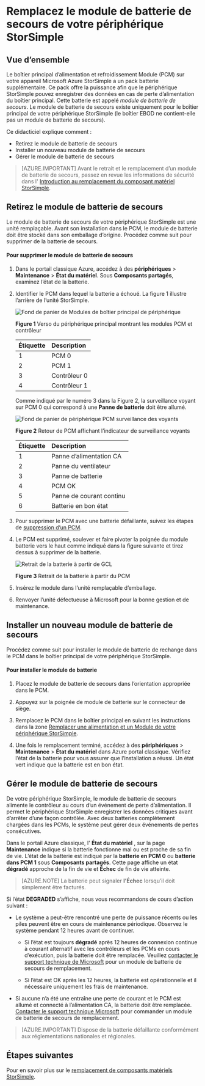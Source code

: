 <properties 
   pageTitle="Remplacer la batterie d’un appareil de StorSimple | Microsoft Azure"
   description="Décrit comment supprimer et remplacer le module de batterie de secours sur votre appareil de StorSimple de mettre à jour."
   services="storsimple"
   documentationCenter=""
   authors="alkohli"
   manager="carmonm"
   editor="" />
<tags 
   ms.service="storsimple"
   ms.devlang="NA"
   ms.topic="article"
   ms.tgt_pltfrm="NA"
   ms.workload="TBD"
   ms.date="08/17/2016"
   ms.author="alkohli" />

# <a name="replace-the-backup-battery-module-on-your-storsimple-device"></a>Remplacez le module de batterie de secours de votre périphérique StorSimple

## <a name="overview"></a>Vue d’ensemble

Le boîtier principal d’alimentation et refroidissement Module (PCM) sur votre appareil Microsoft Azure StorSimple a un pack batterie supplémentaire. Ce pack offre la puissance afin que le périphérique StorSimple pouvez enregistrer des données en cas de perte d’alimentation du boîtier principal. Cette batterie est appelé *module de batterie de secours*. Le module de batterie de secours existe uniquement pour le boîtier principal de votre périphérique StorSimple (le boîtier EBOD ne contient-elle pas un module de batterie de secours). 

Ce didacticiel explique comment :

- Retirez le module de batterie de secours 
- Installer un nouveau module de batterie de secours
- Gérer le module de batterie de secours

>[AZURE.IMPORTANT] Avant le retrait et le remplacement d’un module de batterie de secours, passez en revue les informations de sécurité dans l' [Introduction au remplacement du composant matériel StorSimple](storsimple-hardware-component-replacement.md).

## <a name="remove-the-backup-battery-module"></a>Retirez le module de batterie de secours

Le module de batterie de secours de votre périphérique StorSimple est une unité remplaçable. Avant son installation dans le PCM, le module de batterie doit être stocké dans son emballage d’origine. Procédez comme suit pour supprimer de la batterie de secours.

#### <a name="to-remove-the-backup-battery-module"></a>Pour supprimer le module de batterie de secours

1. Dans le portail classique Azure, accédez à des **périphériques** > **Maintenance** > **État du matériel**. Sous **Composants partagés**, examinez l’état de la batterie.

2. Identifier le PCM dans lequel la batterie a échoué. La figure 1 illustre l’arrière de l’unité StorSimple.

    ![Fond de panier de Modules de boîtier principal de périphérique](./media/storsimple-battery-replacement/IC740994.png)

    **Figure 1** Verso du périphérique principal montrant les modules PCM et contrôleur

  	|Étiquette|Description|
  	|:----|:----------|
  	|1|PCM 0|
  	|2|PCM 1|
  	|3|Contrôleur 0|
  	|4|Contrôleur 1|

    Comme indiqué par le numéro 3 dans la Figure 2, la surveillance voyant sur PCM 0 qui correspond à une **Panne de batterie** doit être allumé.

    ![Fond de panier de périphérique PCM surveillance des voyants](./media/storsimple-battery-replacement/IC740992.png)

    **Figure 2** Retour de PCM affichant l’indicateur de surveillance voyants

  	|Étiquette|Description|
  	|:---|:-----------|
  	|1|Panne d’alimentation CA|
  	|2|Panne du ventilateur|
  	|3|Panne de batterie|
  	|4|PCM OK|
  	|5|Panne de courant continu|
  	|6|Batterie en bon état|

3. Pour supprimer le PCM avec une batterie défaillante, suivez les étapes de [suppression d’un PCM](storsimple-power-cooling-module-replacement.md#remove-a-pcm).

4. Le PCM est supprimé, soulever et faire pivoter la poignée du module batterie vers le haut comme indiqué dans la figure suivante et tirez dessus à supprimer de la batterie.

    ![Retrait de la batterie à partir de GCL](./media/storsimple-battery-replacement/IC741019.png)

    **Figure 3** Retrait de la batterie à partir du PCM

5. Insérez le module dans l’unité remplaçable d’emballage.

6. Renvoyer l’unité défectueuse à Microsoft pour la bonne gestion et de maintenance.

## <a name="install-a-new-backup-battery-module"></a>Installer un nouveau module de batterie de secours

Procédez comme suit pour installer le module de batterie de rechange dans le PCM dans le boîtier principal de votre périphérique StorSimple.

#### <a name="to-install-the-battery-module"></a>Pour installer le module de batterie

1. Placez le module de batterie de secours dans l’orientation appropriée dans le PCM.

2. Appuyez sur la poignée de module de batterie sur le connecteur de siège.

3. Remplacez le PCM dans le boîtier principal en suivant les instructions dans la zone [Remplacer une alimentation et un Module de votre périphérique StorSimple](storsimple-power-cooling-module-replacement.md).

4. Une fois le remplacement terminé, accédez à des **périphériques** > **Maintenance** > **État du matériel** dans Azure portal classique. Vérifiez l’état de la batterie pour vous assurer que l’installation a réussi. Un état vert indique que la batterie est en bon état.

## <a name="maintain-the-backup-battery-module"></a>Gérer le module de batterie de secours

De votre périphérique StorSimple, le module de batterie de secours alimente le contrôleur au cours d’un événement de perte d’alimentation. Il permet le périphérique StorSimple enregistrer les données critiques avant d’arrêter d’une façon contrôlée. Avec deux batteries complètement chargées dans les PCMs, le système peut gérer deux événements de pertes consécutives.

Dans le portail Azure classique, l' **État du matériel** , sur la page **Maintenance** indique si la batterie fonctionne mal ou est proche de sa fin de vie. L’état de la batterie est indiqué par la **batterie en PCM 0** ou **batterie dans PCM 1** sous **Composants partagés**. Cette page affiche un état **dégradé** approche de la fin de vie et **Échec** de fin de vie atteinte. 

>[AZURE.NOTE] La batterie peut signaler **l’Échec** lorsqu’il doit simplement être facturés.
 
Si l’état **DEGRADED** s’affiche, nous vous recommandons de cours d’action suivant :

- Le système a peut-être rencontré une perte de puissance récents ou les piles peuvent être en cours de maintenance périodique. Observez le système pendant 12 heures avant de continuer.

    - Si l’état est toujours **dégradé** après 12 heures de connexion continue à courant alternatif avec les contrôleurs et les PCMs en cours d’exécution, puis la batterie doit être remplacée. Veuillez [contacter le support technique de Microsoft](storsimple-contact-microsoft-support.md) pour un module de batterie de secours de remplacement.

    - Si l’état est OK après les 12 heures, la batterie est opérationnelle et il nécessaire uniquement les frais de maintenance.

- Si aucune n’a été une entraîne une perte de courant et le PCM est allumé et connecté à l’alimentation CA, la batterie doit être remplacée. [Contacter le support technique Microsoft](storsimple-contact-microsoft-support.md) pour commander un module de batterie de secours de remplacement.

>[AZURE.IMPORTANT] Dispose de la batterie défaillante conformément aux réglementations nationales et régionales. 

## <a name="next-steps"></a>Étapes suivantes

Pour en savoir plus sur le [remplacement de composants matériels StorSimple](storsimple-hardware-component-replacement.md).
